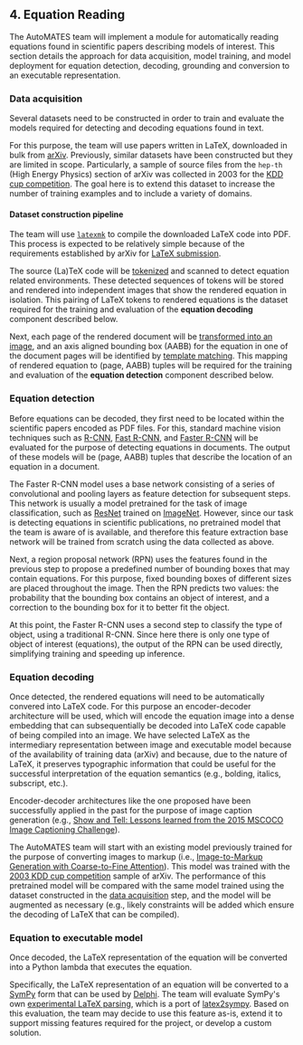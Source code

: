 ## 4. Equation Reading

The AutoMATES team will implement a module for automatically reading equations
found in scientific papers describing models of interest.  This section details
the approach for data acquisition, model training, and model deployment for equation 
detection, decoding, grounding and conversion to an executable representation.

### Data acquisition

Several datasets need to be constructed in order to train and evaluate the models 
required for detecting and decoding equations found in text.

For this purpose, the team will use papers written in LaTeX, downloaded in bulk from
[arXiv](https://arxiv.org/help/bulk_data_s3). Previously, similar datasets
have been constructed but they are limited in scope. Particularly, a sample
of source files from the `hep-th` (High Energy Physics) section of arXiv was
collected in 2003 for the [KDD cup competition](http://www.cs.cornell.edu/projects/kddcup/datasets.html).
The goal here is to extend this dataset to increase the number of training examples
and to include a variety of domains.

#### Dataset construction pipeline

The team will use [`latexmk`](https://mg.readthedocs.io/latexmk.html) to compile the downloaded LaTeX code into PDF.
This process is expected to be relatively simple because of the requirements
established by arXiv for [LaTeX submission](https://arxiv.org/help/submit_tex).

The source (La)TeX code will be [tokenized](https://github.com/tiarno/plastex) and
scanned to detect equation related environments. These detected sequences of tokens will
be stored and rendered into independent images that show the rendered
equation in isolation. This pairing of LaTeX tokens to rendered equations is the
dataset required for the training and evaluation of the **equation decoding** component
described below.

Next, each page of the rendered document will be [transformed into an image](https://github.com/Belval/pdf2image),
and an axis aligned bounding box (AABB) for the equation in one of the document pages
will be identified by [template matching](https://docs.opencv.org/4.0.0/df/dfb/group__imgproc__object.html).
This mapping of rendered equation to (page, AABB) tuples will be required for the
training and evaluation of the **equation detection** component described below.

### Equation detection

Before equations can be decoded, they first need to be located within the scientific
papers encoded as PDF files.  For this, standard machine vision techniques such as
[R-CNN](https://arxiv.org/abs/1311.2524), [Fast R-CNN](https://arxiv.org/abs/1504.08083),
and [Faster R-CNN](https://arxiv.org/abs/1506.01497) will be evaluated for the purpose 
of detecting equations in documents.  The output of these models will be (page, AABB) tuples 
that describe the location of an equation in a document.

The Faster R-CNN model uses a base network consisting of a series of convolutional and
pooling layers as feature detection for subsequent steps. This network is usually a model
pretrained for the task of image classification, such as [ResNet](https://arxiv.org/abs/1512.03385)
trained on [ImageNet](http://www.image-net.org/). However, since our task is detecting
equations in scientific publications, no pretrained model that the team is aware of is available,
and therefore this feature extraction base network will be trained from scratch using
the data collected as above.

Next, a region proposal network (RPN) uses the features found in the previous step to
propose a predefined number of bounding boxes that may contain equations. For this purpose,
fixed bounding boxes of different sizes are placed throughout the image. Then the RPN
predicts two values: the probability that the bounding box contains an object of interest,
and a correction to the bounding box for it to better fit the object.

At this point, the Faster R-CNN uses a second step to classify the type of object,
using a traditional R-CNN. Since here there is only one type of object of interest (equations),
the output of the RPN can be used directly, simplifying training and speeding up inference.

### Equation decoding

Once detected, the rendered equations will need to be automatically convered into
LaTeX code.  For this purpose an encoder-decoder architecture will be used, which will encode
the equation image into a dense embedding that can subsequentially be decoded into LaTeX
code capable of being compiled into an image. We have selected LaTeX as the
intermediary representation between image and executable model because of the
availability of training data (arXiv) and because, due to the nature of LaTeX,
it preserves typographic information that could be useful for the successful
interpretation of the equation semantics (e.g., bolding, italics, subscript, etc.).

Encoder-decoder architectures like the one proposed have been successfully applied
in the past for the purpose of image caption generation
(e.g., [Show and Tell: Lessons learned from the 2015 MSCOCO Image Captioning Challenge](https://arxiv.org/abs/1609.06647)).

The AutoMATES team will start with an existing model previously trained for the purpose of converting
images to markup
(i.e., [Image-to-Markup Generation with Coarse-to-Fine Attention](https://arxiv.org/abs/1609.04938)).
This model was trained with the [2003 KDD cup competition](http://www.cs.cornell.edu/projects/kddcup/datasets.html) sample
of arXiv. The performance of this pretrained model will be compared with the same model trained
using the dataset constructed in the [data acquisition](#data-acquisition) step, and the model will be augmented as necessary (e.g., likely constraints will be added which ensure the decoding of LaTeX that can be compiled).


### Equation to executable model

Once decoded, the LaTeX representation of the equation will be converted into a Python lambda that 
executes the equation.

Specifically, the LaTeX representation of an equation will be converted to a
[SymPy](https://www.sympy.org/en/index.html) form that can be used by
[Delphi](https://github.com/ml4ai/delphi). The team will evaluate SymPy's own
[experimental LaTeX parsing](https://docs.sympy.org/latest/modules/parsing.html#experimental-latex-parsing),
which is a port of [latex2sympy](https://github.com/augustt198/latex2sympy).
Based on this evaluation, the team may decide to use this feature as-is,
extend it to support missing features required for the project, or develop a custom solution.
